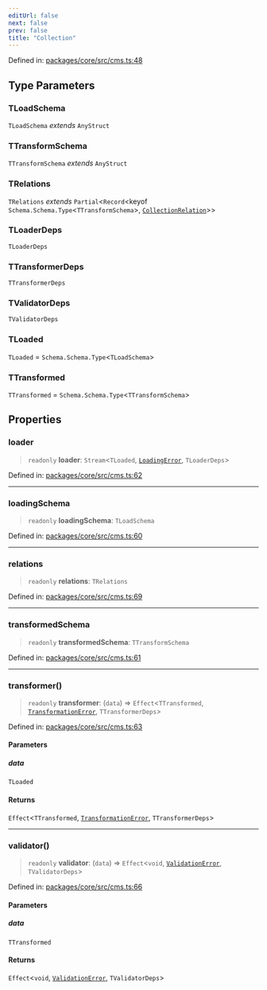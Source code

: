 ```yaml
---
editUrl: false
next: false
prev: false
title: "Collection"
---
```


Defined in: [packages/core/src/cms.ts:48](https://github.com/bitswired/foldcms/blob/1c891e1138f693233aa186873facbdb8139365a8/packages/core/src/cms.ts#L48)

## Type Parameters

### TLoadSchema

`TLoadSchema` *extends* `AnyStruct`

### TTransformSchema

`TTransformSchema` *extends* `AnyStruct`

### TRelations

`TRelations` *extends* `Partial`\<`Record`\<keyof `Schema.Schema.Type`\<`TTransformSchema`\>, [`CollectionRelation`](/api/cms/type-aliases/collectionrelation/)\>\>

### TLoaderDeps

`TLoaderDeps`

### TTransformerDeps

`TTransformerDeps`

### TValidatorDeps

`TValidatorDeps`

### TLoaded

`TLoaded` = `Schema.Schema.Type`\<`TLoadSchema`\>

### TTransformed

`TTransformed` = `Schema.Schema.Type`\<`TTransformSchema`\>

## Properties

### loader

> `readonly` **loader**: `Stream`\<`TLoaded`, [`LoadingError`](/api/cms/classes/loadingerror/), `TLoaderDeps`\>

Defined in: [packages/core/src/cms.ts:62](https://github.com/bitswired/foldcms/blob/1c891e1138f693233aa186873facbdb8139365a8/packages/core/src/cms.ts#L62)

***

### loadingSchema

> `readonly` **loadingSchema**: `TLoadSchema`

Defined in: [packages/core/src/cms.ts:60](https://github.com/bitswired/foldcms/blob/1c891e1138f693233aa186873facbdb8139365a8/packages/core/src/cms.ts#L60)

***

### relations

> `readonly` **relations**: `TRelations`

Defined in: [packages/core/src/cms.ts:69](https://github.com/bitswired/foldcms/blob/1c891e1138f693233aa186873facbdb8139365a8/packages/core/src/cms.ts#L69)

***

### transformedSchema

> `readonly` **transformedSchema**: `TTransformSchema`

Defined in: [packages/core/src/cms.ts:61](https://github.com/bitswired/foldcms/blob/1c891e1138f693233aa186873facbdb8139365a8/packages/core/src/cms.ts#L61)

***

### transformer()

> `readonly` **transformer**: (`data`) => `Effect`\<`TTransformed`, [`TransformationError`](/api/cms/classes/transformationerror/), `TTransformerDeps`\>

Defined in: [packages/core/src/cms.ts:63](https://github.com/bitswired/foldcms/blob/1c891e1138f693233aa186873facbdb8139365a8/packages/core/src/cms.ts#L63)

#### Parameters

##### data

`TLoaded`

#### Returns

`Effect`\<`TTransformed`, [`TransformationError`](/api/cms/classes/transformationerror/), `TTransformerDeps`\>

***

### validator()

> `readonly` **validator**: (`data`) => `Effect`\<`void`, [`ValidationError`](/api/cms/classes/validationerror/), `TValidatorDeps`\>

Defined in: [packages/core/src/cms.ts:66](https://github.com/bitswired/foldcms/blob/1c891e1138f693233aa186873facbdb8139365a8/packages/core/src/cms.ts#L66)

#### Parameters

##### data

`TTransformed`

#### Returns

`Effect`\<`void`, [`ValidationError`](/api/cms/classes/validationerror/), `TValidatorDeps`\>
